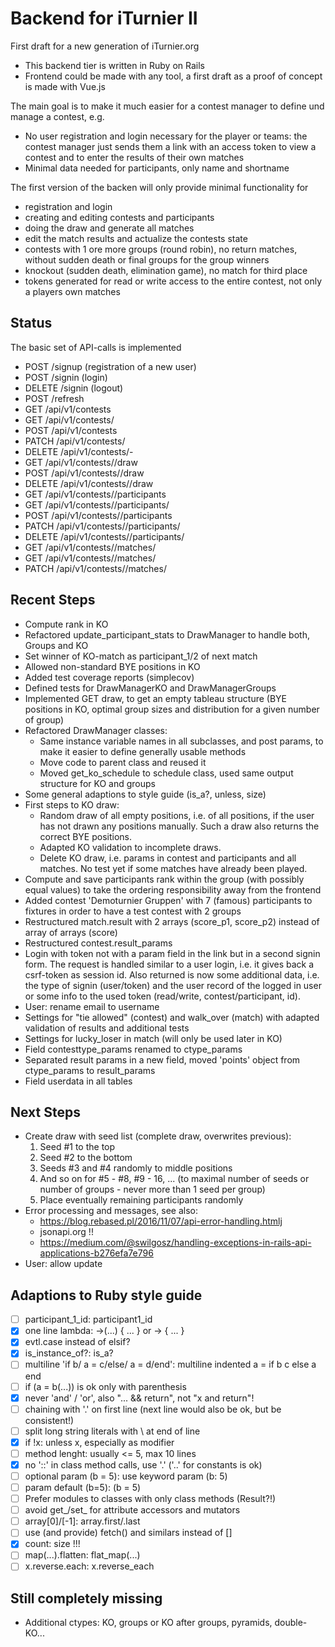 # Backend for iTurnier II

First draft for a new generation of iTurnier.org
- This backend tier is written in Ruby on Rails
- Frontend could be made with any tool, a first draft as a proof of concept is made with Vue.js

The main goal is to make it much easier for a contest manager to define und manage a contest, e.g.
- No user registration and login necessary for the player or teams: the contest manager just sends them a link with an access token to view a contest and to enter the results of their own matches
- Minimal data needed for participants, only name and shortname

The first version of the backen will only provide minimal functionality for
- registration and login
- creating and editing contests and participants
- doing the draw and generate all matches
- edit the match results and actualize the contests state
- contests with 1 ore more groups (round robin), no return matches, without sudden death or final groups for the group winners
- knockout (sudden death, elimination game), no match for third place
- tokens generated for read or write access to the entire contest, not only a players own matches

## Status
The basic set of API-calls is implemented
- POST /signup (registration of a new user)
- POST /signin (login)
- DELETE /signin (logout)
- POST /refresh
- GET /api/v1/contests
- GET /api/v1/contests/<id>
- POST /api/v1/contests
- PATCH /api/v1/contests/<id>
- DELETE /api/v1/contests/<id>-
- GET /api/v1/contests/<id>/draw
- POST /api/v1/contests/<id>/draw
- DELETE /api/v1/contests/<id>/draw
- GET /api/v1/contests/<id>/participants
- GET /api/v1/contests/<id>/participants/<id>
- POST /api/v1/contests/<id>/participants
- PATCH /api/v1/contests/<id>/participants/<id>
- DELETE /api/v1/contests/<id>/participants/<id>
- GET /api/v1/contests/<id>/matches/
- GET /api/v1/contests/<id>/matches/<id>
- PATCH /api/v1/contests/<id>/matches/<id>

## Recent Steps
- Compute rank in KO
- Refactored update_participant_stats to DrawManager to handle both, Groups and KO
- Set winner of KO-match as participant_1/2 of next match
- Allowed non-standard BYE positions in KO
- Added test coverage reports (simplecov)
- Defined tests for DrawManagerKO and DrawManagerGroups
- Implemented GET draw, to get an empty tableau structure (BYE positions in KO, optimal group sizes and distribution for a given number of group)
- Refactored DrawManager classes:
  - Same instance variable names in all subclasses, and post params, to make it easier to define generally usable methods
  - Move code to parent class and reused it
  - Moved get_ko_schedule to schedule class, used same output structure for KO and groups
- Some general adaptions to style guide (is_a?, unless, size)
- First steps to KO draw:
  - Random draw of all empty positions, i.e. of all positions, if the user has not drawn any positions manually. Such a draw also returns the correct BYE positions.
  - Adapted KO validation to incomplete draws.
  - Delete KO draw, i.e. params in contest and participants and all matches. No test yet if some matches have already been played.
- Compute and save participants rank within the group (with possibly equal values) to take the ordering responsibility away from the frontend
- Added contest 'Demoturnier Gruppen' with 7 (famous) participants to fixtures in order to have a test contest with 2 groups
- Restructured match.result with 2 arrays (score_p1, score_p2) instead of array of arrays (score)
- Restructured contest.result_params
- Login with token not with a param field in the link but in a second signin form. The request is handled similar to a user login, i.e. it gives back a csrf-token as session id.
Also returned is now some additional data, i.e. the type of signin (user/token) and the user record of the logged in user or some info to the used token (read/write, contest/participant, id).
- User: rename email to username
- Settings for "tie allowed" (contest) and walk_over (match) with adapted validation of results and additional tests
- Settings for lucky_loser in match (will only be used later in KO)
- Field contesttype_params renamed to ctype_params
- Separated result params in a new field, moved 'points' object from ctype_params to result_params
- Field userdata in all tables

## Next Steps
- Create draw with seed list (complete draw, overwrites previous):
    1. Seed #1 to the top
    2. Seed #2 to the bottom
    3. Seeds #3 and #4 randomly to middle positions
    4. And so on for #5 - #8, #9 - 16, ... (to maximal number of seeds or number of groups - never more than 1 seed per group)
    5. Place eventually remaining participants randomly
- Error processing and messages, see also:
    - https://blog.rebased.pl/2016/11/07/api-error-handling.htmlj
    - jsonapi.org !!
    - https://medium.com/@swilgosz/handling-exceptions-in-rails-api-applications-b276efa7e796
- User: allow update

## Adaptions to Ruby style guide
- [ ] participant_1_id: participant1_id
- [x] one line lambda: ->(...) { ... } or -> { ... }
- [x] evtl.case instead of elsif?
- [x] is_instance_of?: is_a?
- [ ] multiline 'if b/  a = c/else/  a = d/end':
  multiline indented
  a = if b
        c
      else
        a
      end
- [ ] if (a = b(...)) is ok only with parenthesis
- [x] never 'and' / 'or', also "... && return", not "x and return"!
- [ ] chaining with '.' on first line (next line would also be ok, but be consistent!)
- [ ] split long string literals with \ at end of line
- [x] if !x: unless x, especially as modifier
- [ ] method lenght: usually <= 5, max 10 lines
- [x] no '::' in class method calls, use '.' ('..' for constants is ok)
- [ ] optional param (b = 5): use keyword param (b: 5)
- [ ] param default (b=5): (b = 5)
- [ ] Prefer modules to classes with only class methods (Result?!)
- [ ] avoid get_/set_ for attribute accessors and mutators
- [ ] array[0]/[-1]: array.first/.last
- [ ] use (and provide) fetch() and similars instead of []
- [x] count: size !!!
- [ ] map(...).flatten: flat_map(...)
- [ ] x.reverse.each: x.reverse_each

## Still completely missing
- Additional ctypes: KO, groups or KO after groups, pyramids, double-KO...
